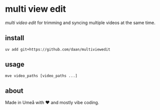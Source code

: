 # multi view edit
*multi video edit* for trimming and syncing multiple videos at the same time.


## install

```
uv add git+https://github.com/daan/multiviewedit
```

## usage

```
mve video_paths [video_paths ...]
```

## about

Made in Umeå with ♥ and mostly vibe coding.

